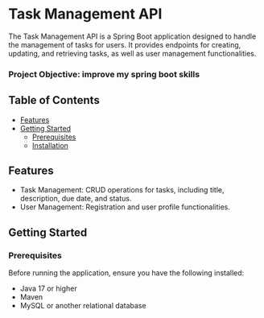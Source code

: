 # Task Management API

The Task Management API is a Spring Boot application designed to handle the management of tasks for users. It provides endpoints for creating, updating, and retrieving tasks, as well as user management functionalities.

### Project Objective: improve my spring boot skills

## Table of Contents

- [Features](#features)
- [Getting Started](#getting-started)
    - [Prerequisites](#prerequisites)
    - [Installation](#installation)

## Features

- Task Management: CRUD operations for tasks, including title, description, due date, and status.
- User Management: Registration and user profile functionalities.

## Getting Started

### Prerequisites

Before running the application, ensure you have the following installed:

- Java 17 or higher
- Maven
- MySQL or another relational database


